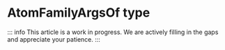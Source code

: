 # AtomFamilyArgsOf type

::: info
This article is a work in progress. We are actively filling in the gaps and appreciate your patience.
:::
